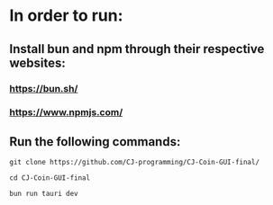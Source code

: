 # In order to run:
## Install bun and npm through their respective websites:
### https://bun.sh/
### https://www.npmjs.com/
## Run the following commands:
`git clone https://github.com/CJ-programming/CJ-Coin-GUI-final/`

`cd CJ-Coin-GUI-final`

`bun run tauri dev`
